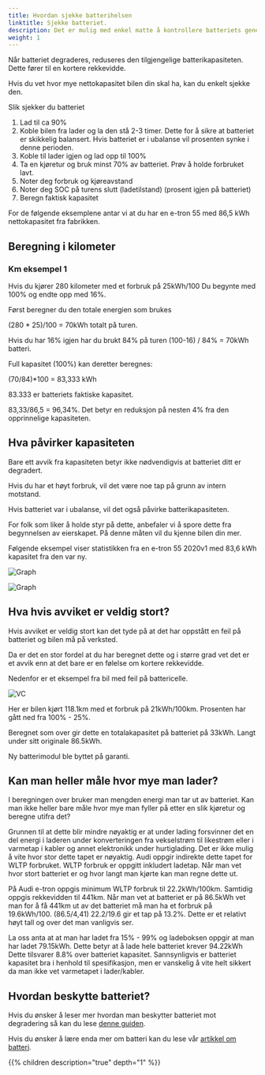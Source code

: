 ```yaml
---
title: Hvordan sjekke batterihelsen
linktitle: Sjekke batteriet.
description: Det er mulig med enkel matte å kontrollere batteriets generelle helse. Denne guiden forklarer hvordan. 
weight: 1
---
```


Når batteriet degraderes, reduseres den tilgjengelige batterikapasiteten. Dette fører til en kortere rekkevidde.

Hvis du vet hvor mye nettokapasitet bilen din skal ha, kan du enkelt sjekke den.

Slik sjekker du batteriet

1. Lad til ca 90%
2. Koble bilen fra lader og la den stå 2-3 timer. Dette for å sikre at batteriet er skikkelig balansert. Hvis batteriet er i ubalanse vil prosenten synke i denne perioden.
3. Koble til lader igjen og lad opp til 100%
4. Ta en kjøretur og bruk minst 70% av batteriet. Prøv å holde forbruket lavt.
5. Noter deg forbruk og kjøreavstand
6. Noter deg SOC på turens slutt (ladetilstand) (prosent igjen på batteriet)
7. Beregn faktisk kapasitet

For de følgende eksemplene antar vi at du har en e-tron 55 med 86,5 kWh nettokapasitet fra fabrikken.

## Beregning i kilometer

### Km eksempel 1

Hvis du kjører 280 kilometer med et forbruk på 25kWh/100
Du begynte med 100% og endte opp med 16%.

Først beregner du den totale energien som brukes

(280 * 25)/100 = 70kWh totalt på turen.

Hvis du har 16% igjen har du brukt 84% på turen (100-16)
/
84% = 70kWh batteri.

Full kapasitet (100%) kan deretter beregnes:

(70/84)*100 = 83,333 kWh

 83.333 er batteriets faktiske kapasitet.

83,33/86,5 = 96,34%. Det betyr en reduksjon på nesten 4% fra den opprinnelige kapasiteten.

## Hva påvirker kapasiteten

Bare ett avvik fra kapasiteten betyr ikke nødvendigvis at batteriet ditt er degradert.

Hvis du har et høyt forbruk, vil det være noe tap på grunn av intern motstand.

Hvis batteriet var i ubalanse, vil det også påvirke batterikapasiteten.

For folk som liker å holde styr på dette, anbefaler vi å spore dette fra begynnelsen av eierskapet. På denne måten vil du kjenne bilen din mer.

Følgende eksempel viser statistikken fra en e-tron 55 2020v1 med 83,6 kWh kapasitet fra den var ny.

![Graph](https://media.electrichasgoneaudi.net/multimedia/guides/checkingbatteryhealth/graph1.jpg "Loggføring av tilgjengelig batteri sammenlignet med brukt energi Oslo-Trysil over tid.")

![Graph](https://media.electrichasgoneaudi.net/multimedia/guides/checkingbatteryhealth/graph2.jpg "Loggføring av tilgjengelig batteri sammenlignet med forbruk  kWh/100 km")

## Hva hvis avviket er veldig stort?

Hvis avviket er veldig stort kan det tyde på at det har oppstått en feil på batteriet og bilen må på verksted.

Da er det en stor fordel at du har beregnet dette og i større grad vet det er et avvik enn at det bare er en følelse om kortere rekkevidde.

Nedenfor er et eksempel fra bil med feil på battericelle.

![VC](https://media.electrichasgoneaudi.net/multimedia/guides/checkingbatteryhealth/vc1.jpg "Data fra bil med feil")

Her er bilen kjørt 118.1km med et forbruk på 21kWh/100km. Prosenten har gått ned fra 100% - 25%.

Beregnet som over gir dette en totalakapasitet på batteriet på 33kWh. Langt under sitt originale 86.5kWh.

Ny batterimodul ble byttet på garanti.

## Kan man heller måle hvor mye man lader?

I beregningen over bruker man mengden energi man tar ut av batteriet. Kan man ikke heller bare måle hvor mye man fyller på etter en slik kjøretur og beregne utifra det?

Grunnen til at dette blir mindre nøyaktig er at under lading forsvinner det en del energi i laderen under konverteringen fra vekselstrøm til likestrøm eller i varmetap i kabler og annet elektronikk under hurtiglading. Det er ikke mulig å vite hvor
stor dette tapet er nøyaktig.  Audi oppgir indirekte dette tapet for WLTP forbruket. WLTP forbruk er oppgitt inkludert ladetap. Når man vet hvor stort batteriet er og hvor langt man kjørte kan man regne dette ut.

På Audi e-tron oppgis minimum WLTP forbruk til 22.2kWh/100km. Samtidig oppgis rekkevidden til 441km. Når man vet at batteriet er på 86.5kWh vet man for å få 441km ut av det batteriet må man ha et forbruk på 19.6kWh/100. (86.5/4,41)
22.2/19.6 gir et tap på 13.2%. Dette er et relativt høyt tall og over det man vanligvis ser.

La oss anta at at man har ladet fra 15% - 99% og ladeboksen oppgir at man har ladet 79.15kWh. Dette betyr at å lade hele batteriet krever 94.22kWh Dette tilsvarer 8.8% over batteriet kapasitet. Sannsynligvis er batteriet kapasitet bra i henhold til spesifikasjon,
men er vanskelig å vite helt sikkert da man ikke vet varmetapet i lader/kabler.

## Hvordan beskytte batteriet?

Hvis du ønsker å leser mer hvordan man beskytter batteriet mot degradering så kan du lese [denne guiden](/nb/guides/protectingbattery/).

Hvis du ønsker å lære enda mer om batteri kan du lese vår [artikkel om batteri](../../technology/battery/).

{{% children description="true" depth="1" %}}
